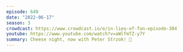```yaml
---
episode: 649
date: "2022-06-17"
season: 3
crowdcast: https://www.crowdcast.io/e/in-lieu-of-fun-episode-304
youtube: https://www.youtube.com/watch?v=aWlfmTZ-y7Y
summary: Cheese night, now with Peter Strzok! 🧀
---
```

